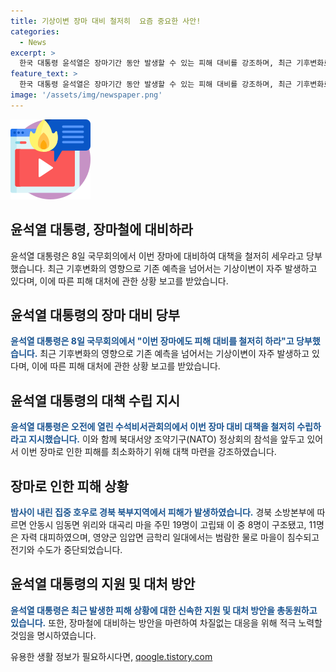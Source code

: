 ```yaml
---
title: 기상이변 장마 대비 철저히  요즘 중요한 사안!
categories:
  - News
excerpt: >
  한국 대통령 윤석열은 장마기간 동안 발생할 수 있는 피해 대비를 강조하며, 최근 기후변화로 인해 기상이변이 자주 발생하고 있음을 인지시켰다. 이에 따라 경북 지역에서 발생한 집중호우로 인해 주민들이 고립되고, 마을이 침수되는 상황이 발생하고 있다.
feature_text: >
  한국 대통령 윤석열은 장마기간 동안 발생할 수 있는 피해 대비를 강조하며, 최근 기후변화로 인해 기상이변이 자주 발생하고 있음을 인지시켰다. 이에 따라 경북 지역에서 발생한 집중호우로 인해 주민들이 고립되고, 마을이 침수되는 상황이 발생하고 있다.
image: '/assets/img/newspaper.png'
---
```


<p><img src="/assets/img/news.png" alt="rentncar 속보" /></p>

<h2 data-ke-size="size36">윤석열 대통령, 장마철에 대비하라</h2>

<p data-ke-size="size16">윤석열 대통령은 8일 국무회의에서 이번 장마에 대비하여 대책을 철저히 세우라고 당부했습니다. 최근 기후변화의 영향으로 기존 예측을 넘어서는 기상이변이 자주 발생하고 있다며, 이에 따른 피해 대처에 관한 상황 보고를 받았습니다.</p>

<h2 data-ke-size="size26">윤석열 대통령의 장마 대비 당부</h2>

<p data-ke-size="size16"><b><span style="color: #1a5490;">윤석열 대통령은 8일 국무회의에서 "이번 장마에도 피해 대비를 철저히 하라"고 당부했습니다.</span></b> 최근 기후변화의 영향으로 기존 예측을 넘어서는 기상이변이 자주 발생하고 있다며, 이에 따른 피해 대처에 관한 상황 보고를 받았습니다.</p>

<h2 data-ke-size="size26">윤석열 대통령의 대책 수립 지시</h2>

<p data-ke-size="size16"><b><span style="color: #1a5490;">윤석열 대통령은 오전에 열린 수석비서관회의에서 이번 장마 대비 대책을 철저히 수립하라고 지시했습니다.</span></b> 이와 함께 북대서양 조약기구(NATO) 정상회의 참석을 앞두고 있어서 이번 장마로 인한 피해를 최소화하기 위해 대책 마련을 강조하였습니다.</p>

<h2 data-ke-size="size26">장마로 인한 피해 상황</h2>

<p data-ke-size="size16"><b><span style="color: #1a5490;">밤사이 내린 집중 호우로 경북 북부지역에서 피해가 발생하였습니다.</span></b> 경북 소방본부에 따르면 안동시 임동면 위리와 대곡리 마을 주민 19명이 고립돼 이 중 8명이 구조됐고, 11명은 자력 대피하였으며, 영양군 임압면 금학리 일대에서는 범람한 물로 마을이 침수되고 전기와 수도가 중단되었습니다.</p>

<h2 data-ke-size="size26">윤석열 대통령의 지원 및 대처 방안</h2>

<p data-ke-size="size16"><b><span style="color: #1a5490;">윤석열 대통령은 최근 발생한 피해 상황에 대한 신속한 지원 및 대처 방안을 총동원하고 있습니다.</span></b> 또한, 장마철에 대비하는 방안을 마련하여 차질없는 대응을 위해 적극 노력할 것임을 명시하였습니다.</p>
유용한 생활 정보가 필요하시다면, <a href="https://qoogle.tistory.com" rel="dofollow">qoogle.tistory.com</a>


